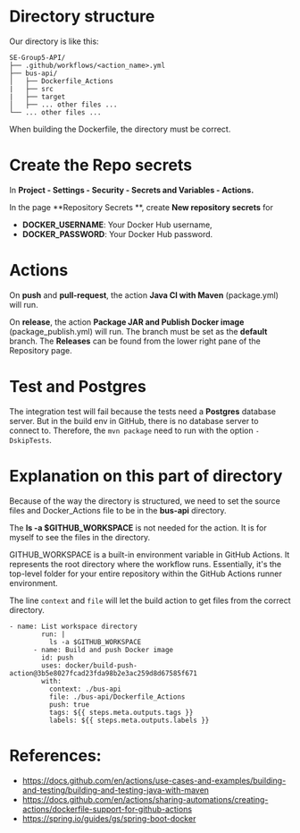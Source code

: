 
# Directory structure

Our directory is like this:

```
SE-Group5-API/
├── .github/workflows/<action_name>.yml 
├── bus-api/
│   ├── Dockerfile_Actions
|   ├── src
|   ├── target
│   ├── ... other files ...
└── ... other files ...
```

When building the Dockerfile, the directory must be correct.

# Create the Repo secrets

In **Project - Settings - Security - Secrets and Variables - Actions.**

In the page **Repository Secrets **, create **New repository secrets** for 
- **DOCKER_USERNAME**: Your Docker Hub username,
- **DOCKER_PASSWORD**: Your Docker Hub password.

# Actions

On **push** and **pull-request**, the action **Java CI with Maven** (package.yml) will run.

On **release**, the action **Package JAR and Publish Docker image** (package_publish.yml) will run. The branch must be set as the **default** branch. The **Releases** can be found from the lower right pane of the Repository page.

# Test and Postgres

The integration test will fail because the tests need a **Postgres** database server. But in the build env in GitHub, there is no database server to connect to. Therefore, the `mvn package` need to run with the option `-DskipTests`.

# Explanation on this part of directory

Because of the way the directory is structured, we need to set the source files and Docker_Actions file to be in the **bus-api** directory.

The **ls -a $GITHUB_WORKSPACE** is not needed for the action. It is for myself to see the files in the directory.

GITHUB_WORKSPACE is a built-in environment variable in GitHub Actions. It represents the root directory where the workflow runs. Essentially, it's the top-level folder for your entire repository within the GitHub Actions runner environment.

The line `context` and `file` will let the build action to get files from the correct directory.

```
- name: List workspace directory
        run: |
          ls -a $GITHUB_WORKSPACE
      - name: Build and push Docker image
        id: push
        uses: docker/build-push-action@3b5e8027fcad23fda98b2e3ac259d8d67585f671
        with:
          context: ./bus-api
          file: ./bus-api/Dockerfile_Actions
          push: true
          tags: ${{ steps.meta.outputs.tags }}
          labels: ${{ steps.meta.outputs.labels }}
```



# References:
  - https://docs.github.com/en/actions/use-cases-and-examples/building-and-testing/building-and-testing-java-with-maven
  - https://docs.github.com/en/actions/sharing-automations/creating-actions/dockerfile-support-for-github-actions
  - https://spring.io/guides/gs/spring-boot-docker

